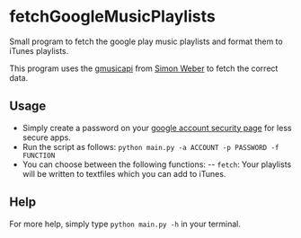# fetchGoogleMusicPlaylists
Small program to fetch the google play music playlists and format them to iTunes playlists.

This program uses the [gmusicapi](https://pypi.python.org/pypi/gmusicapi/10.1.2) from [Simon Weber](https://github.com/simon-weber) to fetch the correct data.

## Usage
- Simply create a password on your [google account security page](https://myaccount.google.com/security) for less secure apps.
- Run the script as follows: ```python main.py -a ACCOUNT -p PASSWORD -f FUNCTION```
- You can choose between the following functions:
-- ```fetch```: Your playlists will be written to textfiles which you can add to iTunes.

## Help
For more help, simply type ```python main.py -h``` in your terminal.
